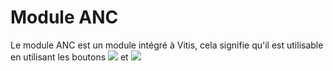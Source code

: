 # Module ANC

Le module ANC est un module intégré à Vitis, cela signifie qu'il est utilisable en utilisant les boutons ![](../images/module_anc/bouton_mode_saisie_anc.png) et ![](../images/module_anc/bouton_mode_parametrage_anc.png)
